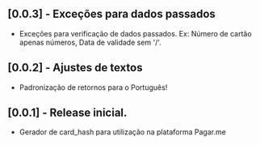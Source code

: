 ## [0.0.3] - Exceções para dados passados

* Exceções para verificação de dados passados. Ex: Número de cartão apenas números, Data de validade sem '/'.

## [0.0.2] - Ajustes de textos

* Padronização de retornos para o Português!

## [0.0.1] - Release inicial.

* Gerador de card_hash para utilização na plataforma Pagar.me
